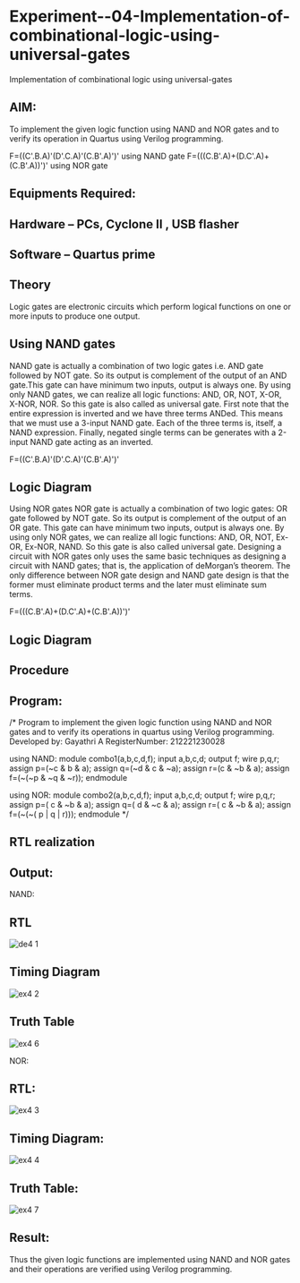 # Experiment--04-Implementation-of-combinational-logic-using-universal-gates
Implementation of combinational logic using universal-gates
 
## AIM:
To implement the given logic function using NAND and NOR gates and to verify its operation in Quartus using Verilog programming.

F=((C'.B.A)'(D'.C.A)'(C.B'.A)')' using NAND gate
F=(((C.B'.A)+(D.C'.A)+(C.B'.A))')' using NOR gate
## Equipments Required:
## Hardware – PCs, Cyclone II , USB flasher
## Software – Quartus prime


## Theory
Logic gates are electronic circuits which perform logical functions on one or more inputs to produce one output. 

## Using NAND gates
NAND gate is actually a combination of two logic gates i.e. AND gate followed by NOT gate. So its output is complement of the output of an AND gate.This gate can have minimum two inputs, output is always one. By using only NAND gates, we can realize all logic functions: AND, OR, NOT, X-OR, X-NOR, NOR. So this gate is also called as universal gate. First note that the entire expression is inverted and we have three terms ANDed. This means that we must use a 3-input NAND gate. Each of the three terms is, itself, a NAND expression. Finally, negated single terms can be generates with a 2-input NAND gate acting as an inverted.

F=((C'.B.A)'(D'.C.A)'(C.B'.A)')'

## Logic Diagram

Using NOR gates
NOR gate is actually a combination of two logic gates: OR gate followed by NOT gate. So its output is complement of the output of an OR gate. This gate can have minimum two inputs, output is always one. By using only NOR gates, we can realize all logic functions: AND, OR, NOT, Ex-OR, Ex-NOR, NAND. So this gate is also called universal gate. Designing a circuit with NOR gates only uses the same basic techniques as designing a circuit with NAND gates; that is, the application of deMorgan’s theorem. The only difference between NOR gate design and NAND gate design is that the former must eliminate product terms and the later must eliminate sum terms.

F=(((C.B'.A)+(D.C'.A)+(C.B'.A))')'

## Logic Diagram
## Procedure
## Program:
/*
Program to implement the given logic function using NAND and NOR gates and to verify its operations in quartus using Verilog programming.
Developed by: Gayathri A
RegisterNumber: 212221230028

using NAND:
   module combo1(a,b,c,d,f);
   input a,b,c,d;
   output f;
   wire p,q,r;
   assign p=(~c & b & a);
   assign q=(~d & c & ~a);
   assign r=(c & ~b & a);
   assign f=(~(~p & ~q & ~r));
   endmodule

using NOR:
   module combo2(a,b,c,d,f);
   input a,b,c,d;
   output f;
   wire p,q,r;
   assign p=( c & ~b & a);
   assign q=( d & ~c & a);
   assign r=( c & ~b & a);
   assign f=(~(~( p | q | r)));
   endmodule
*/
## RTL realization

## Output:

NAND:

## RTL

![de4 1](https://user-images.githubusercontent.com/94154854/193058911-1b0b8f82-bde1-4c69-8f21-27fcf37d1824.png)

## Timing Diagram

![ex4 2](https://user-images.githubusercontent.com/94154854/193058946-a105f704-8f3d-4b64-9e85-aef4a49d8bf2.png)

## Truth Table

![ex4 6](https://user-images.githubusercontent.com/94154854/193070445-f2a04823-ce6f-46da-bd10-ec1a5e54a025.png)


NOR:

## RTL:

![ex4 3](https://user-images.githubusercontent.com/94154854/193068545-daf9cf66-fc88-4b00-a393-4ffbac082090.png)


## Timing Diagram:

![ex4 4](https://user-images.githubusercontent.com/94154854/193069187-9860a725-845d-426d-9bf7-87f5b1f39e96.png)


## Truth Table:

![ex4 7](https://user-images.githubusercontent.com/94154854/193070747-02a10b19-554b-4d48-996b-deb3daf2c284.png)



## Result:
Thus the given logic functions are implemented using NAND and NOR gates and their operations are verified using Verilog programming.
